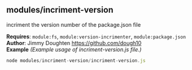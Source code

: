 <a name="module_modules/incriment-version"></a>

## modules/incriment-version
incriment the version number of the package.json file

**Requires**: <code>module:fs</code>, <code>module:version-incrimenter</code>, <code>module:package.json</code>  
**Author**: Jimmy Doughten <https://github.com/dough10>  
**Example** *(Example usage of incriment-version.js file.)*  
```js
node modules/incriment-version/incriment-version.js
```
